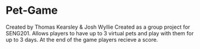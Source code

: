 # Pet-Game
Created by Thomas Kearsley &amp; Josh Wyllie
Created as a group project for SENG201. 
Allows players to have up to 3 virtual pets and play with them for up to 3 days.
At the end of the game players recieve a score.
